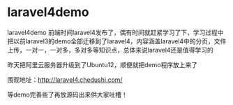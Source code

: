 laravel4demo
============

laravel4demo
前端时间laravel4发布了，偶有时间就赶紧学习了下，学习过程中把以前laravel3的demo全部迁移到了laravel4，内容涵盖laravel4中的分页，文件上传，一对一，一对多，多对多等知识点，总体来说laravel4还是值得学习的

昨天把阿里云服务器升级到了Ubuntu12，顺便就把demo程序放上来了

围观地址：http://laravel4.chedushi.com/

等demo完善些了再放源码出来供大家吐槽！
